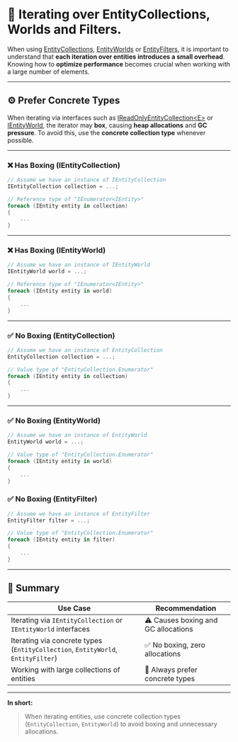 # 📌 Iterating over EntityCollections, Worlds and Filters.

When using [EntityCollections](../Entities/Collections/Manual.md), [EntityWorlds](../Entities/Worlds/Manual.md)
or [EntityFilters](../Entities/Filters/Manual.md), it is important to understand that **each iteration over entities
introduces a small overhead**. Knowing how to **optimize performance** becomes crucial when working with a large number
of elements.

---

## ⚙️ Prefer Concrete Types

When iterating via interfaces such
as [IReadOnlyEntityCollection\<E>](../Entities/Collections/IReadOnlyEntityCollection%601.md)
or [IEntityWorld](../Entities/Worlds/IEntityWorld.md), the iterator may **box**, causing **heap allocations** and **GC
pressure**. To avoid this, use the **concrete collection type** whenever possible.

---

### ❌ Has Boxing (IEntityCollection)

```csharp
// Assume we have an instance of IEntityCollection
IEntityCollection collection = ...;

// Reference type of "IEnumerator<IEntity>"
foreach (IEntity entity in collection)
{
    ...
}
```

---

### ❌ Has Boxing (IEntityWorld)

```csharp
// Assume we have an instance of IEntityWorld
IEntityWorld world = ...;

// Reference type of "IEnumerator<IEntity>"
foreach (IEntity entity in world)
{
    ...
}
```

---

### ✅ No Boxing (EntityCollection)

```csharp
// Assume we have an instance of EntityCollection
EntityCollection collection = ...;

// Value type of "EntityCollection.Enumerator"
foreach (IEntity entity in collection)
{
    ...
}
```

---

### ✅ No Boxing (EntityWorld)

```csharp
// Assume we have an instance of EntityWorld
EntityWorld world = ...;

// Value type of "EntityCollection.Enumerator"
foreach (IEntity entity in world)
{
    ...
}
```

### ✅ No Boxing (EntityFilter)

```csharp
// Assume we have an instance of EntityFilter
EntityFilter filter = ...;

// Value type of "EntityCollection.Enumerator"
foreach (IEntity entity in filter)
{
    ...
}
```

---

## 🧠 Summary

| Use Case                                                                       | Recommendation                      |
|--------------------------------------------------------------------------------|-------------------------------------|
| Iterating via `IEntityCollection` or `IEntityWorld` interfaces                 | ⚠️ Causes boxing and GC allocations |
| Iterating via concrete types (`EntityCollection`, `EntityWorld`, `EntityFilter`) | ✅ No boxing, zero allocations       |
| Working with large collections of entities                                     | 🚀 Always prefer concrete types     |

---

**In short:**
> When iterating entities, use concrete collection types (`EntityCollection`, `EntityWorld`) to avoid boxing and
> unnecessary allocations.


<!--

When
using [EntityCollections](../Entities/Collections/Manual.md), [EntityWorlds](../Entities/Worlds/Manual.md), [EntityFilters](../Entities/Filters/Manual.md)
it is important to understand that **each
iteration over entities introduces a small overhead**. Knowing how to **optimize performance** becomes crucial when
working
with a large number of elements.

---

### Prefer concrete types

When iterating via interfaces such
as [IReadOnlyEntityCollection\<E>](../Entities/Collections/IReadOnlyEntityCollection%601.md)
or [IEntityWorld](../Entities/Worlds/IEntityWorld.md), the iterator may **box**, causing **heap allocations** and **GC
pressure**. To avoid this, use the **concrete collection type** whenever possible.

#### ❌ Has Boxing (IEntityCollection)

```csharp
// Assume we have an instance of IEntityCollection
IEntityCollection collection = ...;

//Reference type of "IEnumerator<IEntity>"
foreach(IEntity entity in collection)
{
    ...
}
```

#### ❌ Has Boxing (IEntityWorld)

```csharp
// Assume we have an instance of IEntityCollection
IEntityWorld world = ...;

//Reference type of "IEnumerator<IEntity>"
foreach(IEntity entity in world)
{
    ...
}
```

#### ✅ No Boxing (EntityCollection)

```csharp
// Assume we have an instance of EntityCollection
EntityCollection collection = ...;

//Value type of "EntityCollection.Enumerator"
foreach(string item in collection) 
{
    ...
}
```

#### ✅ No Boxing (EntityWorld)

```csharp
// Assume we have an instance of EntityWorld
EntityWorld world = ...;

//Value type of "EntityCollection.Enumerator"
foreach(string item in world) 
{
    ...
}
```
-->